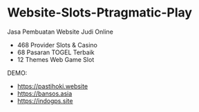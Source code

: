 # Website-Slots-Ptragmatic-Play
Jasa Pembuatan Website Judi Online 
- 468 Provider Slots & Casino
- 68 Pasaran TOGEL Terbaik
- 12 Themes Web Game Slot

DEMO:
- https://pastihoki.website
- https://bansos.asia
- https://indogps.site
